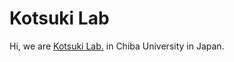 # Kotsuki Lab
Hi, we are [Kotsuki Lab.](https://kotsuki-lab.com/ "Kotsuki Lab.") in Chiba University in Japan.
